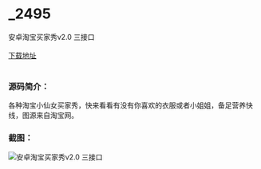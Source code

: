 # _2495
安卓淘宝买家秀v2.0 三接口
<br/></br>
[下载地址](https://www.uuid2.com/2495.html "下载地址")
<br/></br>
<h3>源码简介：</h3>
<p>各种淘宝小仙女买家秀，快来看看有没有你喜欢的衣服或者小姐姐，备足营养快线，图源来自淘宝网。<p>
<h3>截图：</h3>
<img src="https://www.uuid2.com/wp-content/uploads/img/202109/30264bd168.jpg" alt="安卓淘宝买家秀v2.0 三接口">
